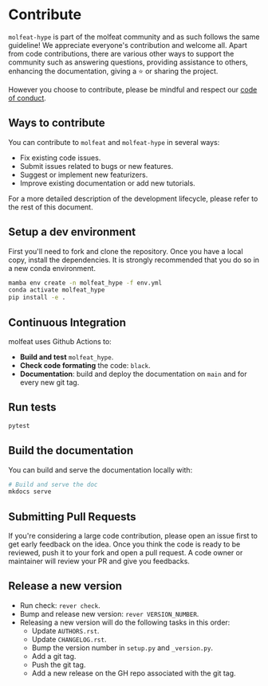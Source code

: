 # Contribute

`molfeat-hype` is part of the molfeat community and as such follows the same guideline! We appreciate everyone's contribution and welcome all. Apart from code contributions, there are various other ways to support the community such as answering questions, providing assistance to others, enhancing the documentation, giving a ⭐️ or sharing the project.

However you choose to contribute, please be mindful and respect our [code of conduct](https://github.com/maclandrol/molfeat-hype/blob/main/.github/CODE_OF_CONDUCT.md).


## Ways to contribute

You can contribute to `molfeat` and `molfeat-hype` in several ways:

- Fix existing code issues.
- Submit issues related to bugs or new features.
- Suggest or implement new featurizers.
- Improve existing documentation or add new tutorials. 

For a more detailed description of the development lifecycle, please refer to the rest of this document.


## Setup a dev environment

First you'll need to fork and clone the repository. Once you have a local copy, install the dependencies. 
It is strongly recommended that you do so in a new conda environment.


```bash
mamba env create -n molfeat_hype -f env.yml
conda activate molfeat_hype
pip install -e .
```


## Continuous Integration

molfeat uses Github Actions to:

- **Build and test** `molfeat_hype`.
- **Check code formating** the code: `black`.
- **Documentation**: build and deploy the documentation on `main` and for every new git tag.

## Run tests

```bash
pytest
```

## Build the documentation

You can build and serve the documentation locally with:

```bash
# Build and serve the doc
mkdocs serve
```

## Submitting Pull Requests

If you're considering a large code contribution, please open an issue first to get early feedback on the idea. Once you think the code is ready to be reviewed, push it to your fork and open a pull request. A code owner or maintainer will review your PR and give you feedbacks.

## Release a new version

- Run check: `rever check`.
- Bump and release new version: `rever VERSION_NUMBER`.
- Releasing a new version will do the following tasks in this order:
  - Update `AUTHORS.rst`.
  - Update `CHANGELOG.rst`.
  - Bump the version number in `setup.py` and `_version.py`.
  - Add a git tag.
  - Push the git tag.
  - Add a new release on the GH repo associated with the git tag.
